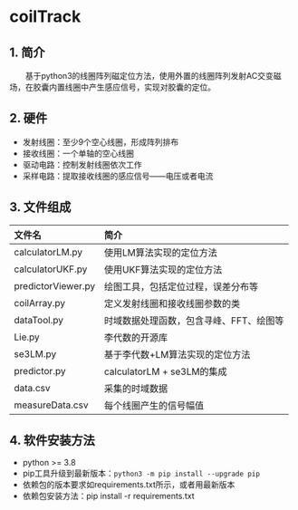 # coilTrack

## 1. 简介
   　　基于python3的线圈阵列磁定位方法，使用外置的线圈阵列发射AC交变磁场，在胶囊内置线圈中产生感应信号，实现对胶囊的定位。

## 2. 硬件
- 发射线圈：至少9个空心线圈，形成阵列排布
- 接收线圈：一个单轴的空心线圈
- 驱动电路：控制发射线圈依次工作
- 采样电路：提取接收线圈的感应信号——电压或者电流

## 3. 文件组成

| 文件名              | 简介                           |
|:-------------------|:-------------------------------|
| calculatorLM.py    | 使用LM算法实现的定位方法      |
| calculatorUKF.py   | 使用UKF算法实现的定位方法     |
| predictorViewer.py | 绘图工具，包括定位过程，误差分布等 |
| coilArray.py       | 定义发射线圈和接收线圈参数的类    |
| dataTool.py        | 时域数据处理函数，包含寻峰、FFT、绘图等|
| Lie.py             | 李代数的开源库 |
| se3LM.py           | 基于李代数+LM算法实现的定位方法 |
| predictor.py       | calculatorLM + se3LM的集成 |
| data.csv           | 采集的时域数据 |
| measureData.csv    | 每个线圈产生的信号幅值 |

## 4. 软件安装方法
- python >= 3.8
- pip工具升级到最新版本：```python3 -m pip install --upgrade pip```
- 依赖包的版本要求如requirements.txt所示，或者用最新版本
- 依赖包安装方法：pip install -r requirements.txt